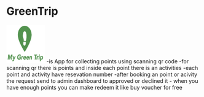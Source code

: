 # GreenTrip
<img src="images/logo1.png" alt="Alt Text" width="100" height="100">
-is App for collecting points using scanning qr code
-for scanning qr there is points and inside each point there is an activities
-each point and activity have resevation number 
-after booking an point or acivity the request send to admin dashboard to approved or declined it
- when you have enough points you can make redeem it like buy voucher for free
